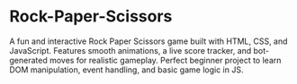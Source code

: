 # Rock-Paper-Scissors
A fun and interactive Rock Paper Scissors game built with HTML, CSS, and JavaScript. Features smooth animations, a live score tracker, and bot-generated moves for realistic gameplay. Perfect beginner project to learn DOM manipulation, event handling, and basic game logic in JS.
